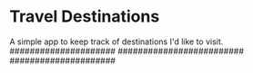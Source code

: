 # Travel Destinations

A simple app to keep track of destinations I'd like to visit.
#####################
#########################
#####################
